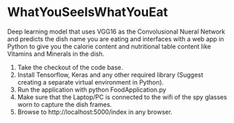 # WhatYouSeeIsWhatYouEat
Deep learning model that uses VGG16 as the Convolusional Nueral Network and predicts the dish name you are eating and interfaces with a web app in Python to give you the calorie content and nutritional table content like Vitamins and Minerals in the dish.

1. Take the checkout of the code base.
2. Install Tensorflow, Keras and any other required library (Suggest creating a separate virtual environment in Python).
3. Run the application with python FoodApplication.py
4. Make sure that the Laptop/PC is connected to the wifi of the spy glasses worn to capture the dish frames. 
5. Browse to http://localhost:5000/index in any browser.
